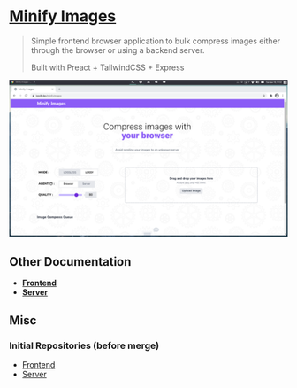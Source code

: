 # [Minify Images](https://projects.leodh.dev/minifyimages)

> Simple frontend browser application to bulk compress images either through
> the browser or using a backend server.
>
> Built with Preact + TailwindCSS + Express

![Screenshot](./screenshot.png)

## Other Documentation

- [**Frontend**](./minifyimages-preact/README.md)
- [**Server**](./minifyimages-expresjs/README.md)

## Misc

### Initial Repositories (before merge)

- [Frontend](https://github.com/leo-dh/minifyimages-preact)
- [Server](https://github.com/leo-dh/minifyimages-expressjs)
